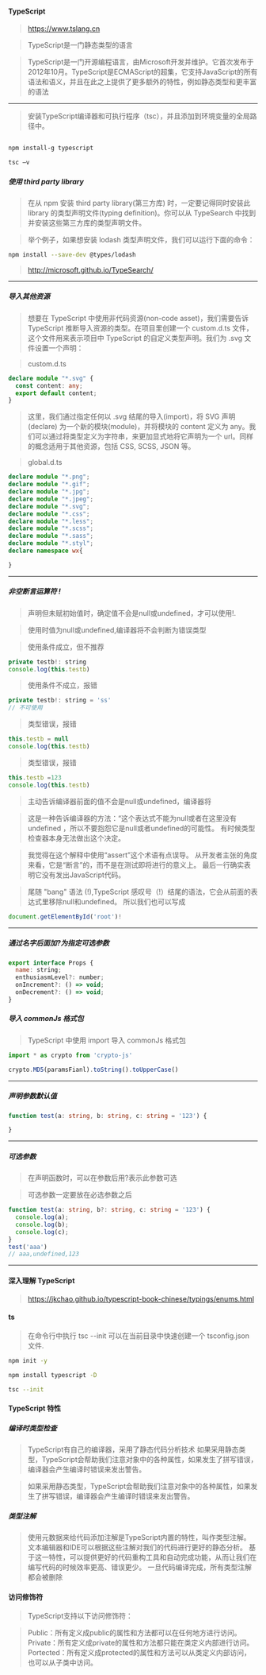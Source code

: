 #### TypeScript

>https://www.tslang.cn

>TypeScript是一门静态类型的语言

>TypeScript是一门开源编程语言，由Microsoft开发并维护。它首次发布于2012年10月。TypeScript是ECMAScript的超集，它支持JavaScript的所有语法和语义，并且在此之上提供了更多额外的特性，例如静态类型和更丰富的语法

***
>安装TypeScript编译器和可执行程序（tsc），并且添加到环境变量的全局路径中。

```bash

npm install-g typescript

tsc –v
```

##### 使用 third party library 
>在从 npm 安装 third party library(第三方库) 时，一定要记得同时安装此 library 的类型声明文件(typing definition)。你可以从 TypeSearch 中找到并安装这些第三方库的类型声明文件。

>举个例子，如果想安装 lodash 类型声明文件，我们可以运行下面的命令：

```bash
npm install --save-dev @types/lodash
```
>http://microsoft.github.io/TypeSearch/

***
##### 导入其他资源 
>想要在 TypeScript 中使用非代码资源(non-code asset)，我们需要告诉 TypeScript 推断导入资源的类型。在项目里创建一个 custom.d.ts 文件，这个文件用来表示项目中 TypeScript 的自定义类型声明。我们为 .svg 文件设置一个声明：

>custom.d.ts

```ts
declare module "*.svg" {
  const content: any;
  export default content;
}
```
>这里，我们通过指定任何以 .svg 结尾的导入(import)，将 SVG 声明(declare) 为一个新的模块(module)，并将模块的 content 定义为 any。我们可以通过将类型定义为字符串，来更加显式地将它声明为一个 url。同样的概念适用于其他资源，包括 CSS, SCSS, JSON 等。

>global.d.ts

```ts
declare module "*.png";
declare module "*.gif";
declare module "*.jpg";
declare module "*.jpeg";
declare module "*.svg";
declare module "*.css";
declare module "*.less";
declare module "*.scss";
declare module "*.sass";
declare module "*.styl";
declare namespace wx{

}
```
***
##### 非空断言运算符 !

>声明但未赋初始值时，确定值不会是null或undefined，才可以使用!.

>使用时值为null或undefined,编译器将不会判断为错误类型

>使用条件成立，但不推荐

```javascript
private testb!: string
console.log(this.testb)
```
>使用条件不成立，报错

```javascript
private testb!: string = 'ss'
// 不可使用
```
>类型错误，报错

```javascript
this.testb = null
console.log(this.testb)
```
>类型错误，报错

```javascript
this.testb =123
console.log(this.testb)
```
>主动告诉编译器前面的值不会是null或undefined，编译器将

> 这是一种告诉编译器的方法：“这个表达式不能为null或者在这里没有undefined ，所以不要抱怨它是null或者undefined的可能性。 有时候类型检查器本身无法做出这个决定。

>我觉得在这个解释中使用“assert”这个术语有点误导。 从开发者主张的角度来看，它是“断言”的，而不是在测试即将进行的意义上。 最后一行确实表明它没有发出JavaScript代码。

>尾随 "bang" 语法 (!),TypeScript 感叹号（!）结尾的语法，它会从前面的表达式里移除null和undefined。 所以我们也可以写成

```javascript
document.getElementById('root')!
```

<hr>

##### 通过名字后面加?为指定可选参数

```javascript
export interface Props {
  name: string;
  enthusiasmLevel?: number;
  onIncrement?: () => void;
  onDecrement?: () => void;
}
```

##### 导入 commonJs 格式包

> TypeScript 中使用 import 导入 commonJs 格式包

```typescript
import * as crypto from 'crypto-js'

crypto.MD5(paramsFianl).toString().toUpperCase()
```
***
##### 声明参数默认值

```typescript
function test(a: string, b: string, c: string = '123') {

}
```
***
##### 可选参数

>在声明函数时，可以在参数后用?表示此参数可选

>可选参数一定要放在必选参数之后

```typescript
function test(a: string, b?: string, c: string = '123') {
  console.log(a);
  console.log(b);
  console.log(c);
}
test('aaa')
// aaa,undefined,123
```
***
#### 深入理解 TypeScript
>https://jkchao.github.io/typescript-book-chinese/typings/enums.html

#### ts
>在命令行中执行 tsc --init 可以在当前目录中快速创建一个 tsconfig.json 文件.

```bash
npm init -y

npm install typescript -D

tsc --init
```

#### TypeScript 特性

##### 编译时类型检查

>TypeScript有自己的编译器，采用了静态代码分析技术
>如果采用静态类型，TypeScript会帮助我们注意对象中的各种属性，如果发生了拼写错误，编译器会产生编译时错误来发出警告。

>如果采用静态类型，TypeScript会帮助我们注意对象中的各种属性，如果发生了拼写错误，编译器会产生编译时错误来发出警告。

##### 类型注解

>使用元数据来给代码添加注解是TypeScript内置的特性，叫作类型注解。
>文本编辑器和IDE可以根据这些注解对我们的代码进行更好的静态分析。
>基于这一特性，可以提供更好的代码重构工具和自动完成功能，从而让我们在编写代码的时候效率更高、错误更少。
>一旦代码编译完成，所有类型注解都会被删除

#### 访问修饰符
>TypeScript支持以下访问修饰符：

>Public：所有定义成public的属性和方法都可以在任何地方进行访问。
>Private：所有定义成private的属性和方法都只能在类定义内部进行访问。
>Portected：所有定义成protected的属性和方法可以从类定义内部访问，也可以从子类中访问。